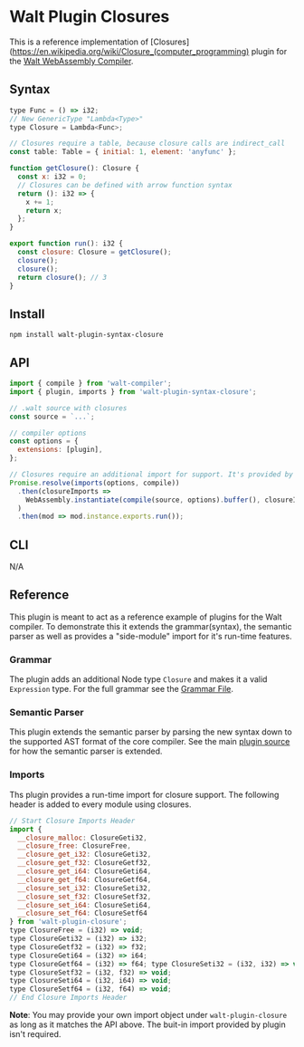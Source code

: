 # Walt Plugin Closures

This is a reference implementation of
[Closures](https://en.wikipedia.org/wiki/Closure_(computer_programming) plugin
for the [Walt WebAssembly Compiler](https://github.com/ballercat/walt).

## Syntax

```js
type Func = () => i32;
// New GenericType "Lambda<Type>"
type Closure = Lambda<Func>;

// Closures require a table, because closure calls are indirect_call
const table: Table = { initial: 1, element: 'anyfunc' };

function getClosure(): Closure {
  const x: i32 = 0;
  // Closures can be defined with arrow function syntax
  return (): i32 => {
    x += 1;
    return x;
  };
}

export function run(): i32 {
  const closure: Closure = getClosure();
  closure();
  closure();
  return closure(); // 3
}
```

## Install

`npm install walt-plugin-syntax-closure`

## API

```js
import { compile } from 'walt-compiler';
import { plugin, imports } from 'walt-plugin-syntax-closure';

// .walt source with closures
const source = `...`;

// compiler options
const options = {
  extensions: [plugin],
};

// Closures require an additional import for support. It's provided by the plugin
Promise.resolve(imports(options, compile))
  .then(closureImports =>
    WebAssembly.instantiate(compile(source, options).buffer(), closureImports)
  )
  .then(mod => mod.instance.exports.run());
```

## CLI

N/A

## Reference

This plugin is meant to act as a reference example of plugins for the Walt
compiler. To demonstrate this it extends the grammar(syntax), the semantic
parser as well as provides a "side-module" import for it's run-time features.

### Grammar

The plugin adds an additional Node type `Closure` and makes it a valid
`Expression` type. For the full grammar see the
[Grammar File](./src/closures.ne).

### Semantic Parser

This plugin extends the semantic parser by parsing the new syntax down to the
supported AST format of the core compiler. See the main
[plugin source](./src/index.js) for how the semantic parser is extended.

### Imports

Ths plugin provides a run-time import for closure support. The following header
is added to every module using closures.

```js
// Start Closure Imports Header
import {
  __closure_malloc: ClosureGeti32,
  __closure_free: ClosureFree,
  __closure_get_i32: ClosureGeti32,
  __closure_get_f32: ClosureGetf32,
  __closure_get_i64: ClosureGeti64,
  __closure_get_f64: ClosureGetf64,
  __closure_set_i32: ClosureSeti32,
  __closure_set_f32: ClosureSetf32,
  __closure_set_i64: ClosureSeti64,
  __closure_set_f64: ClosureSetf64
} from 'walt-plugin-closure';
type ClosureFree = (i32) => void;
type ClosureGeti32 = (i32) => i32;
type ClosureGetf32 = (i32) => f32;
type ClosureGeti64 = (i32) => i64;
type ClosureGetf64 = (i32) => f64; type ClosureSeti32 = (i32, i32) => void;
type ClosureSetf32 = (i32, f32) => void;
type ClosureSeti64 = (i32, i64) => void;
type ClosureSetf64 = (i32, f64) => void;
// End Closure Imports Header
```

**Note**: You may provide your own import object under `walt-plugin-closure` as
long as it matches the API above. The buit-in import provided by plugin isn't
required.
